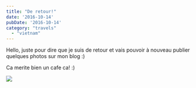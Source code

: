 ```yaml
---
title: "De retour!"
date: '2016-10-14'
pubDate: '2016-10-14'
category: "travels"
  - "vietnam"
---
```


Hello, juste pour dire que je suis de retour et vais pouvoir à nouveau publier quelques photos sur mon blog :)

Ca merite bien un cafe ca! :)

[![](http://malparty.fr/wp-content/uploads/2016/10/received_10154565563063006.jpeg)](http://malparty.fr/wp-content/uploads/2016/10/received_10154565563063006.jpeg)
